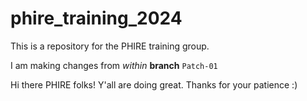 # phire_training_2024

This is a repository for the PHIRE training group.

I am making changes from *within* **branch** `Patch-01`

Hi there PHIRE folks! Y'all are doing great. Thanks for your patience :)
